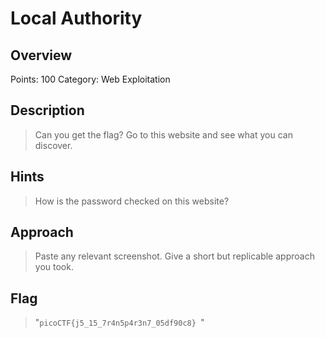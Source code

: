 # Local Authority

## Overview
Points: 100
Category: Web Exploitation

## Description
> Can you get the flag? Go to this website and see what you can discover.

## Hints
> How is the password checked on this website?

## Approach
> Paste any relevant screenshot. Give a short but replicable approach you took.

## Flag
> "`picoCTF{j5_15_7r4n5p4r3n7_05df90c8} `"
